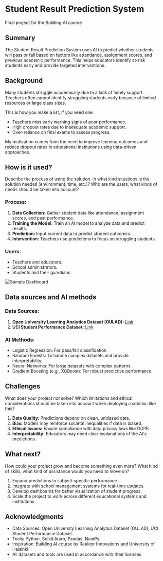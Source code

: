 <!-- This is the markdown template for the final project of the Building AI course, 
created by Reaktor Innovations and University of Helsinki. 
Copy the template, paste it to your GitHub README and edit! -->

# Student Result Prediction System

Final project for the Building AI course

## Summary

The Student Result Prediction System uses AI to predict whether students will pass or fail based on factors like attendance, assignment scores, and previous academic performance. This helps educators identify at-risk students early and provide targeted interventions.

## Background

Many students struggle academically due to a lack of timely support. Teachers often cannot identify struggling students early because of limited resources or large class sizes.

This is how you make a list, if you need one:
* Teachers miss early warning signs of poor performance.
* High dropout rates due to inadequate academic support.
* Over-reliance on final exams to assess progress.

My motivation comes from the need to improve learning outcomes and reduce dropout rates in educational institutions using data-driven approaches.

## How is it used?

Describe the process of using the solution. In what kind situations is the solution needed (environment, time, etc.)? Who are the users, what kinds of needs should be taken into account?

### Process:
1. **Data Collection:** Gather student data like attendance, assignment scores, and past performance.
2. **Training the Model:** Train an AI model to analyze data and predict results.
3. **Prediction:** Input current data to predict student outcomes.
4. **Intervention:** Teachers use predictions to focus on struggling students.

### Users:
- Teachers and educators.
- School administrators.
- Students and their guardians.

![Sample Dashboard](https://upload.wikimedia.org/wikipedia/commons/5/5e/Sleeping_cat_on_her_back.jpg)

## Data sources and AI methods

### Data Sources:
1. **Open University Learning Analytics Dataset (OULAD):**
   [Link](https://analyse.kmi.open.ac.uk/open_dataset)
2. **UCI Student Performance Dataset:**
   [Link](https://archive.ics.uci.edu/ml/datasets/Student+Performance)

### AI Methods:
- Logistic Regression: For pass/fail classification.
- Random Forests: To handle complex datasets and provide interpretability.
- Neural Networks: For large datasets with complex patterns.
- Gradient Boosting (e.g., XGBoost): For robust predictive performance.


## Challenges

What does your project _not_ solve? Which limitations and ethical considerations should be taken into account when deploying a solution like this?

1. **Data Quality:** Predictions depend on clean, unbiased data.
2. **Bias:** Models may reinforce societal inequalities if data is biased.
3. **Ethical Issues:** Ensure compliance with data privacy laws like GDPR.
4. **Interpretability:** Educators may need clear explanations of the AI's predictions.

## What next?

How could your project grow and become something even more? What kind of skills, what kind of assistance would you need to move on?

1. Expand predictions to subject-specific performance.
2. Integrate with school management systems for real-time updates.
3. Develop dashboards for better visualization of student progress.
4. Scale the project to work across different educational systems and institutions.

## Acknowledgments

* Data Sources: Open University Learning Analytics Dataset (OULAD), UCI Student Performance Dataset.
* Tools: Python, Scikit-learn, Pandas, NumPy.
* Inspiration: Building AI course by Reaktor Innovations and University of Helsinki.
* All datasets and tools are used in accordance with their licenses.
